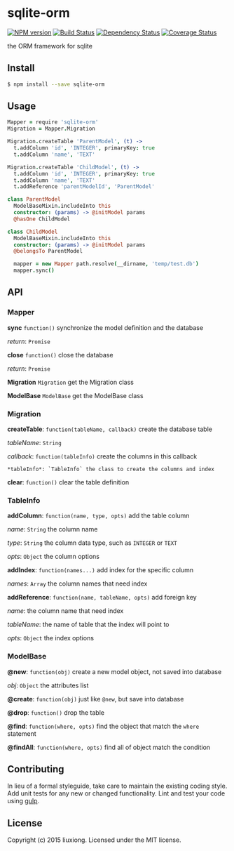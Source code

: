 # sqlite-orm
[![NPM version][npm-image]][npm-url] [![Build Status][travis-image]][travis-url] [![Dependency Status][daviddm-image]][daviddm-url] [![Coverage Status][coveralls-image]][coveralls-url]

the ORM framework for sqlite


## Install

```bash
$ npm install --save sqlite-orm
```


## Usage

```coffeescript
Mapper = require 'sqlite-orm'
Migration = Mapper.Migration

Migration.createTable 'ParentModel', (t) ->
  t.addColumn 'id', 'INTEGER', primaryKey: true
  t.addColumn 'name', 'TEXT'

Migration.createTable 'ChildModel', (t) ->
  t.addColumn 'id', 'INTEGER', primaryKey: true
  t.addColumn 'name', 'TEXT'
  t.addReference 'parentModelId', 'ParentModel'

class ParentModel
  ModelBaseMixin.includeInto this
  constructor: (params) -> @initModel params
  @hasOne ChildModel

class ChildModel
  ModelBaseMixin.includeInto this
  constructor: (params) -> @initModel params
  @belongsTo ParentModel

  mapper = new Mapper path.resolve(__dirname, 'temp/test.db')
  mapper.sync()
```

## API

### Mapper

**sync** `function()` synchronize the model definition and the database

  *return*: `Promise`

**close** `function()` close the database

  *return*: `Promise`

**Migration** `Migration` get the Migration class

**ModelBase** `ModelBase` get the ModelBase class

### Migration

**createTable**: `function(tableName, callback)` create the database table

  *tableName*: `String`

  *callback*: `function(tableInfo)` create the columns in this callback

    *tableInfo*: `TableInfo` the class to create the columns and index

**clear**: `function()` clear the table definition

### TableInfo

**addColumn**: `function(name, type, opts)` add the table column

  *name*: `String` the column name

  *type*: `String` the column data type, such as `INTEGER` or `TEXT`

  *opts*: `Object` the column options

**addIndex**: `function(names...)` add index for the specific column

  *names*: `Array` the column names that need index

**addReference**: `function(name, tableName, opts)` add foreign key

  *name*: the column name that need index

  *tableName*: the name of table that the index will point to

  *opts*: `Object` the index options

### ModelBase

**@new**: `function(obj)` create a new model object, not saved into database

  *obj*: `Object` the attributes list

**@create**: `function(obj)` just like `@new`, but save into database

**@drop**: `function()` drop the table

**@find**: `function(where, opts)` find the object that match the `where` statement

**@findAll**: `function(where, opts)` find all of object match the condition

## Contributing

In lieu of a formal styleguide, take care to maintain the existing coding style. Add unit tests for any new or changed functionality. Lint and test your code using [gulp](http://gulpjs.com/).


## License

Copyright (c) 2015 liuxiong. Licensed under the MIT license.



[npm-url]: https://npmjs.org/package/sqlite-orm
[npm-image]: https://badge.fury.io/js/sqlite-orm.svg
[travis-url]: https://travis-ci.org/liuxiong332/sqlite-orm
[travis-image]: https://travis-ci.org/liuxiong332/sqlite-orm.svg?branch=master
[daviddm-url]: https://david-dm.org/liuxiong332/sqlite-orm
[daviddm-image]: https://david-dm.org/liuxiong332/sqlite-orm.svg?theme=shields.io
[coveralls-url]: https://coveralls.io/r/liuxiong332/sqlite-orm
[coveralls-image]: https://coveralls.io/repos/liuxiong332/sqlite-orm/badge.png
